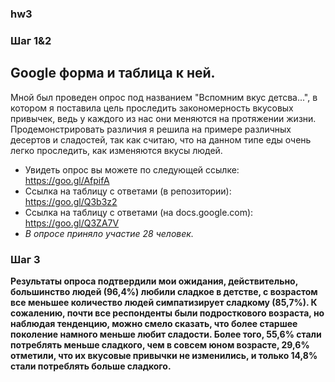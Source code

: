 ### hw3
### Шаг 1&2
## Google форма и таблица к ней.
Мной был проведен опрос под названием "Вспомним вкус детсва...", в котором я поставила цель проследить закономерность вкусовых привычек, ведь у каждого из нас они меняются на протяжении жизни. 
Продемонстрировать различия я решила на примере различных десертов и сладостей, так как считаю, что на данном типе еды очень легко проследить, как изменяются вкусы людей.
* Увидеть опрос вы можете по следующей ссылке: https://goo.gl/AfpifA
* Ссылка на таблицу с ответами (в репозитории): https://goo.gl/Q3b3z2
* Ссылка на таблицу с ответами (на docs.google.com): https://goo.gl/Q3ZA7V
* *В опросе приняло участие 28 человек.*
### Шаг 3
**Результаты опроса подтвердили мои ожидания, действительно, большинство людей (96,4%) любили сладкое в детстве, с возрастом все меньшее количество людей симпатизирует сладкому (85,7%). К сожалению, почти все респонденты были подросткового возраста, но наблюдая тенденцию, можно смело сказать, что более старшее поколение намного меньше любит сладости. Более того, 55,6% стали потреблять меньше сладкого, чем в совсем юном возрасте, 29,6% отметили, что их вкусовые привычки не изменились, и только 14,8% стали потреблять больше сладкого.**
